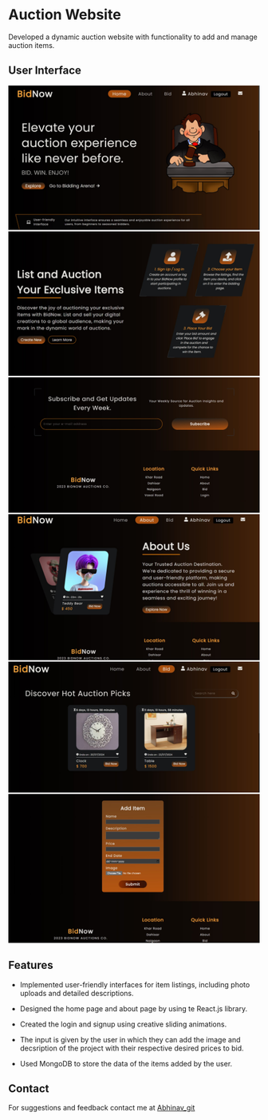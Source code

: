 
# Auction Website


Developed a dynamic auction website with functionality to add and manage auction items.






## User Interface

![App Screenshot](Documentation_Resources/s1.jpg)
![App Screenshot](Documentation_Resources/s2.jpg)
![App Screenshot](Documentation_Resources/s3.jpg)
![App Screenshot](Documentation_Resources/s4.jpg)
![App Screenshot](Documentation_Resources/s5.jpg)
![App Screenshot](Documentation_Resources/s6.jpg)








## Features


   - Implemented user-friendly interfaces for item listings, including photo uploads and detailed descriptions.

   - Designed the home page and about page by using te React.js library.

   - Created the login and signup using creative sliding animations.

   - The input is given by the user in which they can add the image and decsription of the project with their respective desired prices to bid.

   - Used MongoDB to store the data of the items added by the user.



## Contact

For suggestions and feedback contact me at [Abhinav_git](https://github.com/UltimateAbhinav)



